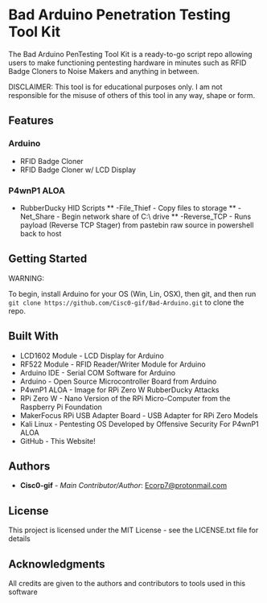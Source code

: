 # Bad Arduino Penetration Testing Tool Kit

The Bad Arduino PenTesting Tool Kit is a ready-to-go script repo allowing users to make functioning pentesting hardware in minutes such as RFID Badge Cloners to Noise Makers and anything in between.

DISCLAIMER: This tool is for educational purposes only. I am not responsible for the misuse of others of this tool in any way, shape or form.


## Features

### Arduino
* RFID Badge Cloner
* RFID Badge Cloner w/ LCD Display

### P4wnP1 ALOA
* RubberDucky HID Scripts
**  -File_Thief - Copy files to storage
**  -Net_Share - Begin network share of C:\ drive
**  -Reverse_TCP - Runs payload (Reverse TCP Stager) from pastebin raw source in powershell back to host

## Getting Started

WARNING: 

To begin, install Arduino for your OS (Win, Lin, OSX), then git, and then run ``` git clone https://github.com/Cisc0-gif/Bad-Arduino.git ``` to clone the repo.

## Built With

* LCD1602 Module - LCD Display for Arduino
* RF522 Module - RFID Reader/Writer Module for Arduino
* Arduino IDE - Serial COM Software for Arduino
* Arduino - Open Source Microcontroller Board from Arduino
* P4wnP1 ALOA - Image for RPi Zero W RubberDucky Attacks
* RPi Zero W - Nano Version of the RPi Micro-Computer from the Raspberry Pi Foundation
* MakerFocus RPi USB Adapter Board - USB Adapter for RPi Zero Models
* Kali Linux - Pentesting OS Developed by Offensive Security For P4wnP1 ALOA
* GitHub - This Website!


## Authors

* **Cisc0-gif** - *Main Contributor/Author*: Ecorp7@protonmail.com

## License

This project is licensed under the MIT License - see the LICENSE.txt file for details


## Acknowledgments

All credits are given to the authors and contributors to tools used in this software
